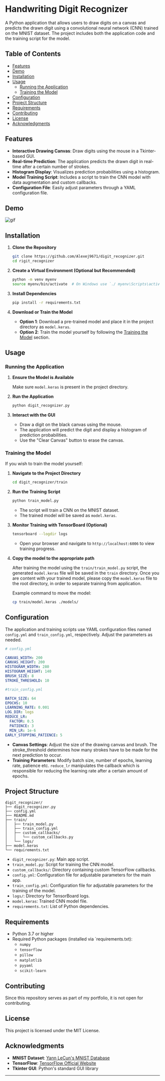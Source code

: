 # Handwriting Digit Recognizer

A Python application that allows users to draw digits on a canvas and predicts the drawn digit using a convolutional neural network (CNN) trained on the MNIST dataset. The project includes both the application code and the training script for the model.

## Table of Contents

- [Features](#features)
- [Demo](#demo)
- [Installation](#installation)
- [Usage](#usage)
  - [Running the Application](#running-the-application)
  - [Training the Model](#training-the-model)
- [Configuration](#configuration)
- [Project Structure](#project-structure)
- [Requirements](#requirements)
- [Contributing](#contributing)
- [License](#license)
- [Acknowledgments](#acknowledgments)

## Features

- **Interactive Drawing Canvas**: Draw digits using the mouse in a Tkinter-based GUI.
- **Real-time Prediction**: The application predicts the drawn digit in real-time after a certain number of strokes.
- **Histogram Display**: Visualizes prediction probabilities using a histogram.
- **Model Training Script**: Includes a script to train the CNN model with data augmentation and custom callbacks.
- **Configuration File**: Easily adjust parameters through a YAML configuration file.

## Demo

![gif](https://github.com/user-attachments/assets/87d07020-543c-4c52-acd9-7f13f7ebf913)


## Installation

1. **Clone the Repository**

   ```bash
   git clone https://github.com/Alexej9671/digit_recognizer.git
   cd rigit_recognizer
   ```

2. **Create a Virtual Environment (Optional but Recommended)**

   ```bash
   python -m venv myenv
   source myenv/bin/activate  # On Windows use `./ myenv\Scripts\activate`
   ```

3. **Install Dependencies**

   ```bash
   pip install -r requirements.txt
   ```

4. **Download or Train the Model**

   - **Option 1**: Download a pre-trained model and place it in the project directory as `model.keras`.
   - **Option 2**: Train the model yourself by following the [Training the Model](#training-the-model) section.

## Usage

### Running the Application

1. **Ensure the Model is Available**

   Make sure `model.keras` is present in the project directory.

2. **Run the Application**

   ```bash
   python digit_recognizer.py
   ```

3. **Interact with the GUI**

   - Draw a digit on the black canvas using the mouse.
   - The application will predict the digit and display a histogram of prediction probabilities.
   - Use the "Clear Canvas" button to erase the canvas.

### Training the Model

If you wish to train the model yourself:

1. **Navigate to the Project Directory**

   ```bash
   cd digit_recognizer/train
   ```

2. **Run the Training Script**

   ```bash
   python train_model.py
   ```

   - The script will train a CNN on the MNIST dataset.
   - The trained model will be saved as `model.keras`.

3. **Monitor Training with TensorBoard (Optional)**

   ```bash
   tensorboard --logdir logs
   ```

   - Open your browser and navigate to `http://localhost:6006` to view training progress.
    
4. **Copy the model to the appropriate path**
    
   After training the model using the `train/train_model.py` script, the generated `model.keras` file will be saved in the `train` directory. 
   Once you are content with your trained model, please copy the `model.keras` file to the root directory, in order to separate training from application.

   
   Example command to move the model:
   ```bash
   cp train/model.keras ./models/
   ```
   
## Configuration

The application and training scripts use YAML configuration files named `config.yml` and `train_config.yml`, respectively. Adjust the parameters as needed.

```yaml
# config.yml

CANVAS_WIDTH: 200
CANVAS_HEIGHT: 200
HISTOGRAM_WIDTH: 280
HISTOGRAM_HEIGHT: 140
BRUSH_SIZE: 8
STROKE_THRESHOLD: 10
```

```yaml
#train_config.yml

BATCH_SIZE: 64
EPOCHS: 10
LEARNING_RATE: 0.001
LOG_DIR: logs
REDUCE_LR:
  FACTOR: 0.5
  PATIENCE: 3
  MIN_LR: 1e-6
EARLY_STOPPING_PATIENCE: 5
```

- **Canvas Settings**: Adjust the size of the drawing canvas and brush. The stroke_threshold determines how many strokes have to be made
  for the next prediction to occur.
- **Training Parameters**: Modify batch size, number of epochs, learning rate, patience etc.
  `reduce_lr` manipulates the callback which is responsible for reducing the learning rate after a certain amount of epochs.

## Project Structure

```
digit_recognizer/
├── digit_recognizer.py
├── config.yml
├── README.md
├── train/
│   ├── train_model.py
│   ├── train_config.yml
│   ├── custom_callbacks/
│   │   └── custom_callbacks.py
│   └── logs/
├── model.keras
└── requirements.txt

```

- `digit_recognizer.py`: Main app script.
- `train_model.py`: Script for training the CNN model.
- `custom_callbacks/`: Directory containing custom TensorFlow callbacks.
- `config.yml`: Configuration file for adjustable parameters for the main app.
- `train_config.yml`: Configuration file for adjustable parameters for the training of the model.
- `logs/`: Directory for TensorBoard logs.
- `model.keras`: Trained CNN model file.
- `requirements.txt`: List of Python dependencies.

## Requirements

- Python 3.7 or higher
- Required Python packages (installed via `requirements.txt):
  - `numpy`
  - `tensorflow`
  - `pillow`
  - `matplotlib`
  - `pyyaml`
  - `scikit-learn`

## Contributing

Since this repository serves as part of my portfolio, it is not open for contributing.

## License

This project is licensed under the MIT License.

## Acknowledgments

- **MNIST Dataset**: [Yann LeCun's MNIST Database](http://yann.lecun.com/exdb/mnist/)
- **TensorFlow**: [TensorFlow Official Website](https://www.tensorflow.org/)
- **Tkinter GUI**: Python's standard GUI library

---
